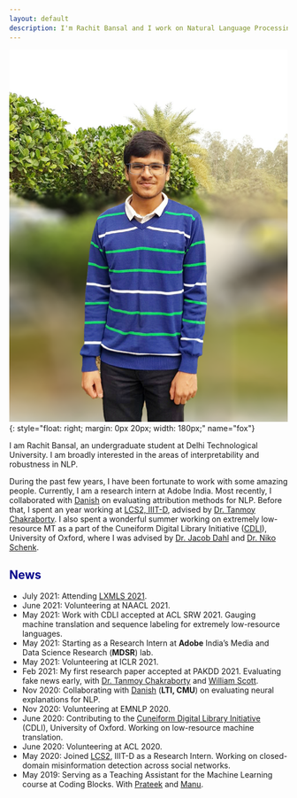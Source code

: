```yaml
---
layout: default
description: I'm Rachit Bansal and I work on Natural Language Processing. More details inside!
---
```


<!-- (comment) the image below can be found in img folder of this very project-->
![i_am_rachit](./img/people/me.png){: style="float: right; margin: 0px 20px; width: 180px;" name="fox"}


<!-- <a href= onMouseOver="document.readmore_1.src='/img/people/foxie.jpeg';" onMouseOut="document.readmore_1.src='/img/people/lena-min.png';">
<img src="/img/people/lena-min.png" name="readmore_1" width=204px height=240px></a> -->


I am Rachit Bansal, an undergraduate student at Delhi Technological University. I am broadly interested in the areas of interpretability and robustness in NLP.

During the past few years, I have been fortunate to work with some amazing people. Currently, I am a research intern at Adobe India. Most recently, I collaborated with [Danish](https://www.cs.cmu.edu/~ddanish/]) on evaluating attribution methods for NLP. Before that, I spent an year working at [LCS2, IIIT-D](https://lcs2.iiitd.edu.in), advised by [Dr. Tanmoy Chakraborty](http://faculty.iiitd.ac.in/~tanmoy/). I also spent a wonderful summer working on extremely low-resource MT as a part of the Cuneiform Digital Library Initiative ([CDLI](https://cdli.ucla.edu/)), University of Oxford, where I was advised by [Dr. Jacob Dahl](https://www.wolfson.ox.ac.uk/person/jacob-dahl) and [Dr. Niko Schenk](https://www.english-linguistics.de/nschenk/).

## <span style="color:darkblue">News </span>

* July 2021:    Attending [LXMLS 2021](http://lxmls.it.pt/2021/).
* June 2021:    Volunteering at NAACL 2021.
* May 2021:     Work with CDLI accepted at ACL SRW 2021. Gauging machine translation and sequence labeling for extremely low-resource languages. 
* May 2021:     Starting as a Research Intern at **Adobe** India’s Media and Data Science Research (**MDSR**) lab.
* May 2021:     Volunteering at ICLR 2021.
* Feb 2021:     My first research paper accepted at PAKDD 2021. Evaluating fake news early, with [Dr. Tanmoy Chakraborty](http://faculty.iiitd.ac.in/~tanmoy/) and [William Scott](https://www.linkedin.com/in/williamscottp/).
* Nov 2020:     Collaborating with [Danish](https://www.cs.cmu.edu/~ddanish/]) (**LTI, CMU**) on evaluating neural explanations for NLP.
* Nov 2020:     Volunteering at EMNLP 2020.
* June 2020:    Contributing to the [Cuneiform Digital Library Initiative](https://cdli.ucla.edu/) (CDLI), University of Oxford. Working on low-resource machine translation.
* June 2020:    Volunteering at ACL 2020.
* May 2020:     Joined [LCS2](http://lcs2.iiitd.edu.in/), IIIT-D as a Research Intern. Working on closed-domain misinformation detection across social networks.
* May 2019:     Serving as a Teaching Assistant for the Machine Learning course at Coding Blocks. With [Prateek](http://www.prateeknarang.com/) and [Manu](https://www.manuspillai.in/).
